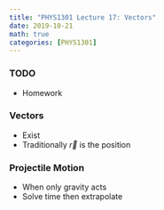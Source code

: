 ```yaml
---
title: "PHYS1301 Lecture 17: Vectors"
date: 2019-10-21
math: true 
categories: [PHYS1301]
---
```


### TODO

- Homework

### Vectors

- Exist
- Traditionally $\vec{r}$ is the position

### Projectile Motion

- When only gravity acts
- Solve time then extrapolate